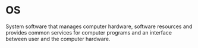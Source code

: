 # OS

System software that manages computer hardware, software resources and provides common services for computer programs and an interface between user and the computer hardware.
